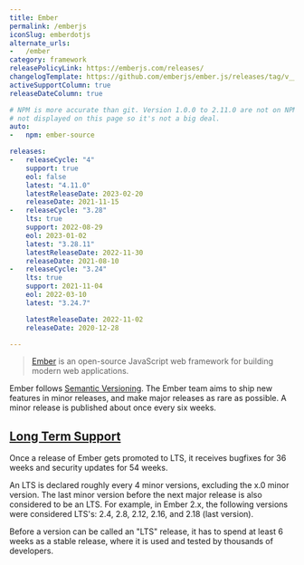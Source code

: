 ```yaml
---
title: Ember
permalink: /emberjs
iconSlug: emberdotjs
alternate_urls:
-   /ember
category: framework
releasePolicyLink: https://emberjs.com/releases/
changelogTemplate: https://github.com/emberjs/ember.js/releases/tag/v__LATEST__
activeSupportColumn: true
releaseDateColumn: true

# NPM is more accurate than git. Version 1.0.0 to 2.11.0 are not on NPM, but 1.x and 2.x cycles are
# not displayed on this page so it's not a big deal.
auto:
-   npm: ember-source

releases:
-   releaseCycle: "4"
    support: true
    eol: false
    latest: "4.11.0"
    latestReleaseDate: 2023-02-20
    releaseDate: 2021-11-15
-   releaseCycle: "3.28"
    lts: true
    support: 2022-08-29
    eol: 2023-01-02
    latest: "3.28.11"
    latestReleaseDate: 2022-11-30
    releaseDate: 2021-08-10
-   releaseCycle: "3.24"
    lts: true
    support: 2021-11-04
    eol: 2022-03-10
    latest: "3.24.7"

    latestReleaseDate: 2022-11-02
    releaseDate: 2020-12-28

---
```


> [Ember](https://emberjs.com) is an open-source JavaScript web framework for building modern web applications.

Ember follows [Semantic Versioning](https://semver.org/). The Ember team aims to ship new features in minor releases, and make major releases as rare as possible. A minor release is published about once every six weeks.

## [Long Term Support](https://emberjs.com/releases/lts/)

Once a release of Ember gets promoted to LTS, it receives bugfixes for 36 weeks and security updates for 54 weeks.

An LTS is declared roughly every 4 minor versions, excluding the x.0 minor version. The last minor version before the next major release is also considered to be an LTS. For example, in Ember 2.x, the following versions were considered LTS's: 2.4, 2.8, 2.12, 2.16, and 2.18 (last version).

Before a version can be called an "LTS" release, it has to spend at least 6 weeks as a stable release, where it is used and tested by thousands of developers.
